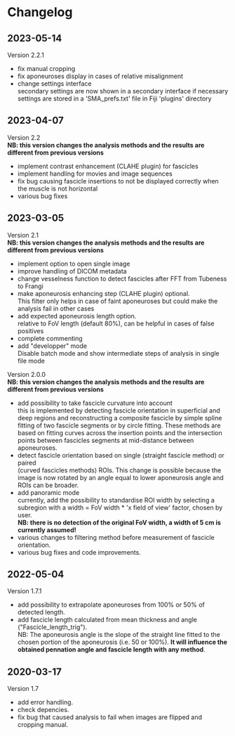 # Changelog


## 2023-05-14

 Version 2.2.1  
- fix manual cropping  
- fix aponeuroses display in cases of relative misalignment  
- change settings interface  
	secondary settings are now shown in a secondary interface if necessary  
	settings are stored in a 'SMA_prefs.txt' file in Fiji 'plugins' directory  

## 2023-04-07

 Version 2.2  
  **NB: this version changes the analysis methods and the results are different from previous versions**  
- implement contrast enhancement (CLAHE plugin) for fascicles  
- implement handling for movies and image sequences  
- fix bug causing fascicle insertions to not be displayed correctly when the muscle is not horizontal  
 - various bug fixes  

## 2023-03-05

 Version 2.1  
  **NB: this version changes the analysis methods and the results are different from previous versions**  
 - implement option to open single image  
 - improve handling of DICOM metadata  
 - change vesselness function to detect fascicles after FFT from Tubeness to Frangi  
 - make aponeurosis enhancing step (CLAHE plugin) optional.   
 	This filter only helps in case of faint aponeuroses but could make the analysis fail in other cases  
 - add expected aponeurosis length option.  
 	relative to FoV length (default 80%), can be helpful in cases of false positives  
 - complete commenting  
 - add "developper" mode   
 	Disable batch mode and show intermediate steps of analysis in single file mode  
 
 Version 2.0.0  
 **NB: this version changes the analysis methods and the results are different from previous versions**  
 - add possibility to take fascicle curvature into account  
 	this is implemented by detecting fascicle orientation in superficial and deep regions and 
 	reconstructing a composite fascicle by simple spline fitting of two fascicle segments or 
 	by circle fitting. These methods are based on fitting curves across the insertion points and the intersection points between fascicles segments at 	   mid-distance between aponeuroses.  
 - detect fascicle orientation based on single (straight fascicle method) or paired  
 	(curved fascicles methods) ROIs. This change is possible because the image is now rotated 
 	by an angle equal to lower aponeurosis angle and ROIs can be broader.  
 - add panoramic mode  
 	currently, add the possibility to standardise ROI width by selecting a subregion with a 
 	width = FoV width * 'x field of view' factor, chosen by user.  
 	**NB: there is no detection of the original FoV width, a width of 5 cm is currently assumed!**  
 - various changes to filtering method before measurement of fascicle orientation.  
 - various bug fixes and code improvements.  

## 2022-05-04

Version 1.7.1  
- add possibility to extrapolate aponeuroses from 100% or 50% of detected length.  
- add fascicle length calculated from mean thickness and angle ("Fascicle_length_trig").   
	NB: The aponeurosis angle is the slope of the straight line fitted to the chosen portion of the aponeurosis (i.e. 50 or 100%). **It will influence 	   the obtained pennation angle and fascicle length with any method**.

## 2020-03-17

Version 1.7  
- add error handling.  
- check depencies.  
- fix bug that caused analysis to fail when images are flipped and cropping manual.  
